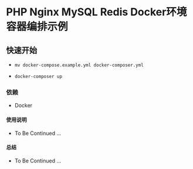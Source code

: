 # PHP Nginx MySQL Redis Docker环境容器编排示例

## 快速开始

- `mv docker-compose.example.yml docker-composer.yml`

- `docker-composer up`

### 依赖

* Docker

#### 使用说明

* To Be Continued ...

    
#### 总结

* To Be Continued ...
